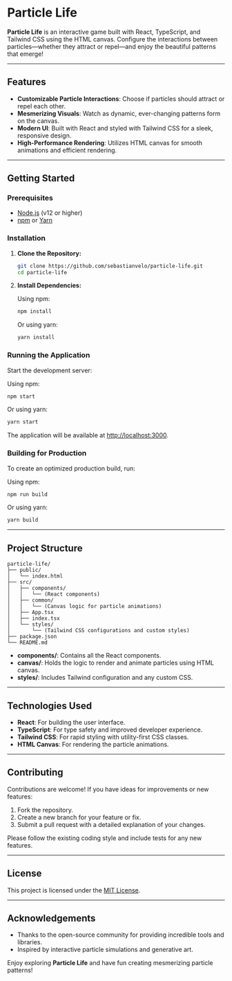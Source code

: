 # Particle Life

**Particle Life** is an interactive game built with React, TypeScript, and Tailwind CSS using the HTML canvas. Configure the interactions between particles—whether they attract or repel—and enjoy the beautiful patterns that emerge!

---

## Features

- **Customizable Particle Interactions**: Choose if particles should attract or repel each other.
- **Mesmerizing Visuals**: Watch as dynamic, ever-changing patterns form on the canvas.
- **Modern UI**: Built with React and styled with Tailwind CSS for a sleek, responsive design.
- **High-Performance Rendering**: Utilizes HTML canvas for smooth animations and efficient rendering.

---

## Getting Started

### Prerequisites

- [Node.js](https://nodejs.org/) (v12 or higher)
- [npm](https://www.npmjs.com/) or [Yarn](https://yarnpkg.com/)

### Installation

1. **Clone the Repository:**

   ```bash
   git clone https://github.com/sebastianvelo/particle-life.git
   cd particle-life
   ```

2. **Install Dependencies:**

   Using npm:

   ```bash
   npm install
   ```

   Or using yarn:

   ```bash
   yarn install
   ```

### Running the Application

Start the development server:

Using npm:

```bash
npm start
```

Or using yarn:

```bash
yarn start
```

The application will be available at [http://localhost:3000](http://localhost:3000).

### Building for Production

To create an optimized production build, run:

Using npm:

```bash
npm run build
```

Or using yarn:

```bash
yarn build
```

---

## Project Structure

```
particle-life/
├── public/
│   └── index.html
├── src/
│   ├── components/
│   │   └── (React components)
│   ├── common/
│   │   └── (Canvas logic for particle animations)
│   ├── App.tsx
│   ├── index.tsx
│   └── styles/
│       └── (Tailwind CSS configurations and custom styles)
├── package.json
└── README.md
```

- **components/**: Contains all the React components.
- **canvas/**: Holds the logic to render and animate particles using HTML canvas.
- **styles/**: Includes Tailwind configuration and any custom CSS.

---

## Technologies Used

- **React**: For building the user interface.
- **TypeScript**: For type safety and improved developer experience.
- **Tailwind CSS**: For rapid styling with utility-first CSS classes.
- **HTML Canvas**: For rendering the particle animations.

---

## Contributing

Contributions are welcome! If you have ideas for improvements or new features:

1. Fork the repository.
2. Create a new branch for your feature or fix.
3. Submit a pull request with a detailed explanation of your changes.

Please follow the existing coding style and include tests for any new features.

---

## License

This project is licensed under the [MIT License](LICENSE).

---

## Acknowledgements

- Thanks to the open-source community for providing incredible tools and libraries.
- Inspired by interactive particle simulations and generative art.

Enjoy exploring **Particle Life** and have fun creating mesmerizing particle patterns!
